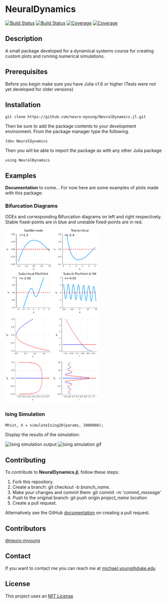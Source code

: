 # NeuralDynamics

[![Build Status](https://travis-ci.com/neuro-myoung/NeuralDynamics.jl.svg?branch=master)](https://travis-ci.com/neuro-myoung/NeuralDynamics.jl)
[![Build Status](https://ci.appveyor.com/api/projects/status/github/neuro-myoung/NeuralDynamics.jl?svg=true)](https://ci.appveyor.com/project/neuro-myoung/NeuralDynamics-jl)
[![Coverage](https://codecov.io/gh/neuro-myoung/NeuralDynamics.jl/branch/master/graph/badge.svg)](https://codecov.io/gh/neuro-myoung/NeuralDynamics.jl)
[![Coverage](https://coveralls.io/repos/github/neuro-myoung/NeuralDynamics.jl/badge.svg?branch=master)](https://coveralls.io/github/neuro-myoung/NeuralDynamics.jl?branch=master)

## Description
A small package developed for a dynamical systems course for creating custom plots and running numerical simulations.

## Prerequisites

Before you begin make sure you have Julia v1.6 or higher (Tests were not yet developed for older versions)

## Installation

```
git clone https://github.com/neuro-myoung/NeuralDynamics.jl.git
```

Then be sure to add the package contents to your development environment. From the package manager type the following.

```
]dev NeuralDynamics
```
Then you will be able to import the package as with any other Julia package
```
using NeuralDynamics
```

## Examples
**Documentation** to come...
For now here are some examples of plots made with this package:

### Bifurcation Diagrams
ODEs and corresponding Bifurcation diagrams on left and right respectively. Stable fixed-points are in blue and unstable fixed-points are in red.

<img src="https://raw.githubusercontent.com/neuro-myoung/NeuralDynamics.jl/f9b9d48dbe679c9e99e6ddc4023e7230a40fa57e/assets/difEqs.svg" alt="Ising simulation output" width="300"/>

<img src="https://raw.githubusercontent.com/neuro-myoung/NeuralDynamics.jl/f9b9d48dbe679c9e99e6ddc4023e7230a40fa57e/assets/bifurcationPlots.svg" alt="Ising simulation output" width="300"/>

### Ising Simulation
```Mhist, X = simulateIsing2D(params, 2000000);```

Display the results of the simulation:

<img src="https://raw.githubusercontent.com/neuro-myoung/NeuralDynamics.jl/master/assets/Ising1.png" alt="Ising simulation output" width="400"/>
<img src="https://raw.githubusercontent.com/neuro-myoung/NeuralDynamics.jl/master/assets/anim_fps15.gif" alt="Ising simulation gif" width="300"/>



## Contributing
To contribute to **NeuralDynamics.jl**, follow these steps:

1. Fork this repository.
2. Create a branch: git checkout -b *branch_name*.
3. Make your changes and commit them: git commit -m '*commit_message*'
4. Push to the original branch: git push origin *project_name* *location*
5. Create a pull request.

Alternatively see the GitHub [documentation](https://help.github.com/en/github/collaborating-with-issues-and-pull-requests/creating-a-pull-request) on creating a pull request.

## Contributors

[@neuro-myoung](https://github.com/neuro-myoung)

## Contact

If you want to contact me you can reach me at michael.young@duke.edu

## License
This project uses an [MIT License](https://opensource.org/licenses/MIT)